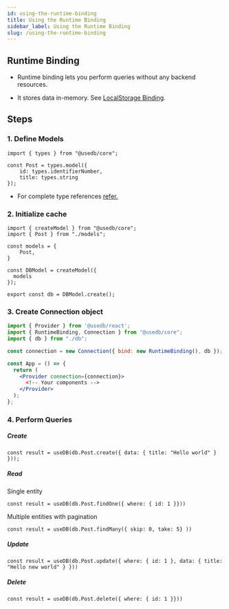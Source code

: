 ```yaml
---
id: using-the-runtime-binding
title: Using the Runtime Binding
sidebar_label: Using the Runtime Binding
slug: /using-the-runtime-binding
---
```


## Runtime Binding

- Runtime binding lets you perform queries without any backend resources.

- It stores data in-memory. See [LocalStorage Binding](xyz).

## Steps

### 1. Define Models

```
import { types } from "@usedb/core";

const Post = types.model({
    id: types.identifierNumber,
    title: types.string
});
```

- For complete type references [refer.](https://mobx-state-tree.js.org/overview/types)

### 2. Initialize cache

```
import { createModel } from "@usedb/core";
import { Post } from "./models";

const models = {
    Post,
}

const DBModel = createModel({
  models
});

export const db = DBModel.create();
```

### 3. Create Connection object

```jsx
import { Provider } from '@usedb/react';
import { RuntimeBinding, Connection } from "@usedb/core";
import { db } from "./db";

const connection = new Connection({ bind: new RuntimeBinding(), db });

const App = () => {
  return (
    <Provider connection={connection}>
      <!-- Your components -->
    </Provider>
  );
};
```

### 4. Perform Queries

##### Create

```
const result = useDB(db.Post.create({ data: { title: "Hello world" } }));
```

##### Read

Single entity

```
const result = useDB(db.Post.findOne({ where: { id: 1 }}))
```

Multiple entities with pagination

```
const result = useDB(db.Post.findMany({ skip: 0, take: 5} ))
```

##### Update

```
const result = useDB(db.Post.update({ where: { id: 1 }, data: { title: "Hello new world" } }))
```

##### Delete

```
const result = useDB(db.Post.delete({ where: { id: 1 }}))
```
